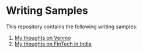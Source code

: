 # Writing Samples

This repository contains the following writing samples:
1. [My thoughts on Venmo]()
2. [My thoughts on FinTech in India]()
